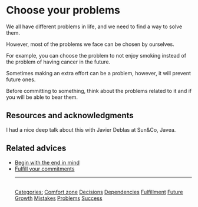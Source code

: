 # Choose your problems

We all have different problems in life, and we need to find a way to solve them.

However, most of the problems we face can be chosen by ourselves.

For example, you can choose the problem to not enjoy smoking instead of the problem of having cancer in the future.

Sometimes making an extra effort can be a problem, however, it will prevent future ones.

Before committing to something, think about the problems related to it and if you will be able to bear them.

## Resources and acknowledgments

I had a nice deep talk about this with Javier Deblas at Sun&Co, Javea.

## Related advices

- [Begin with the end in mind](../Begin%20with%20the%20end%20in%20mind/index.md)
- [Fulfill your commitments](../Fulfill%20your%20commitments/index.md)<hr/><br/>[Categories:](../Categories/index.md) [Comfort zone](../Categories/Comfort%20zone.md) [Decisions](../Categories/Decisions.md) [Dependencies](../Categories/Dependencies.md) [Fulfillment](../Categories/Fulfillment.md) [Future](../Categories/Future.md) [Growth](../Categories/Growth.md) [Mistakes](../Categories/Mistakes.md) [Problems](../Categories/Problems.md) [Success](../Categories/Success.md)